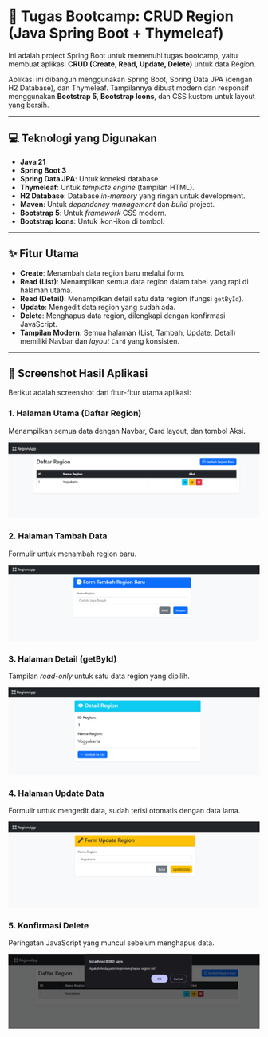 # 🚀 Tugas Bootcamp: CRUD Region (Java Spring Boot + Thymeleaf)

Ini adalah project Spring Boot untuk memenuhi tugas bootcamp, yaitu membuat aplikasi **CRUD (Create, Read, Update, Delete)** untuk data Region.

Aplikasi ini dibangun menggunakan Spring Boot, Spring Data JPA (dengan H2 Database), dan Thymeleaf. Tampilannya dibuat modern dan responsif menggunakan **Bootstrap 5**, **Bootstrap Icons**, dan CSS kustom untuk layout yang bersih.

---

## 💻 Teknologi yang Digunakan

* **Java 21**
* **Spring Boot 3**
* **Spring Data JPA**: Untuk koneksi database.
* **Thymeleaf**: Untuk *template engine* (tampilan HTML).
* **H2 Database**: Database *in-memory* yang ringan untuk development.
* **Maven**: Untuk *dependency management* dan *build* project.
* **Bootstrap 5**: Untuk *framework* CSS modern.
* **Bootstrap Icons**: Untuk ikon-ikon di tombol.

---

## ✨ Fitur Utama

* **Create**: Menambah data region baru melalui form.
* **Read (List)**: Menampilkan semua data region dalam tabel yang rapi di halaman utama.
* **Read (Detail)**: Menampilkan detail satu data region (fungsi `getById`).
* **Update**: Mengedit data region yang sudah ada.
* **Delete**: Menghapus data region, dilengkapi dengan konfirmasi JavaScript.
* **Tampilan Modern**: Semua halaman (List, Tambah, Update, Detail) memiliki Navbar dan *layout* `Card` yang konsisten.

---

## 📸 Screenshot Hasil Aplikasi

Berikut adalah screenshot dari fitur-fitur utama aplikasi:

### 1. Halaman Utama (Daftar Region)
Menampilkan semua data dengan Navbar, Card layout, dan tombol Aksi.

![Halaman List](screenshots/1.png)

### 2. Halaman Tambah Data
Formulir untuk menambah region baru.

![Halaman Tambah](screenshots/2.png)

### 3. Halaman Detail (getById)
Tampilan *read-only* untuk satu data region yang dipilih.

![Halaman Detail](screenshots/3.png)

### 4. Halaman Update Data
Formulir untuk mengedit data, sudah terisi otomatis dengan data lama.

![Halaman Update](screenshots/4.png)

### 5. Konfirmasi Delete
Peringatan JavaScript yang muncul sebelum menghapus data.

![Konfirmasi Delete](screenshots/5.png)